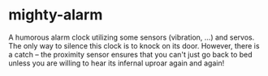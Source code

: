 # mighty-alarm

A humorous alarm clock utilizing some sensors (vibration, ...) and servos.
The only way to silence this clock is to knock on its door. However, there is a catch – the proximity sensor ensures that you can't just go back to bed unless you are willing to hear its infernal uproar again and again!
